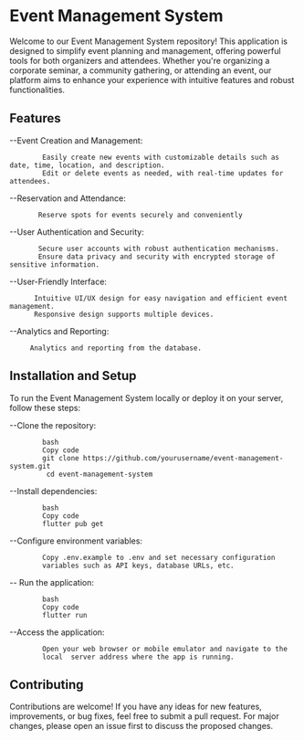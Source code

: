 
# Event Management System

Welcome to our Event Management System repository! This application is designed to simplify event planning and management, offering powerful tools for both organizers and attendees. Whether you're organizing a corporate seminar, a community gathering, or attending an event, our platform aims to enhance your experience with intuitive features and robust functionalities.



## Features

--Event Creation and Management:

            Easily create new events with customizable details such as date, time, location, and description.
            Edit or delete events as needed, with real-time updates for attendees.
--Reservation and Attendance:

           Reserve spots for events securely and conveniently
--User Authentication and Security:

           Secure user accounts with robust authentication mechanisms.
           Ensure data privacy and security with encrypted storage of sensitive information.
--User-Friendly Interface:
                
          Intuitive UI/UX design for easy navigation and efficient event management.
          Responsive design supports multiple devices.
--Analytics and Reporting:

         Analytics and reporting from the database.



## Installation and Setup
To run the Event Management System locally or deploy it on your server, follow these steps:

--Clone the repository:

            bash
            Copy code
            git clone https://github.com/yourusername/event-management-system.git
             cd event-management-system
 --Install dependencies:
            
            bash
            Copy code
            flutter pub get
 --Configure environment variables:

            Copy .env.example to .env and set necessary configuration
            variables such as API keys, database URLs, etc.
-- Run the application:

            bash
            Copy code
            flutter run
--Access the application:

            Open your web browser or mobile emulator and navigate to the 
            local  server address where the app is running.


## Contributing

Contributions are welcome! If you have any ideas for new features,     improvements, or bug fixes, feel free to submit a pull request. For major changes, please open an issue first to discuss the proposed changes.
